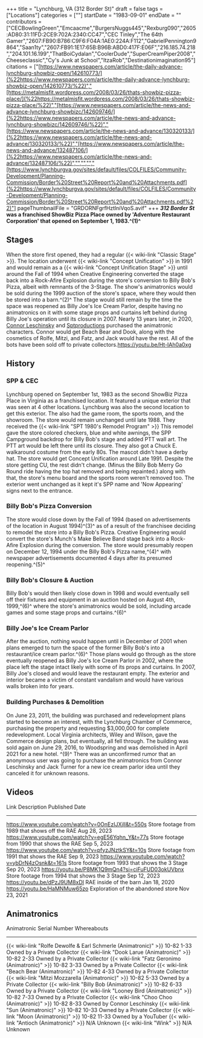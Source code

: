 +++
title = "Lynchburg, VA (312 Border St)"
draft = false
tags = ["Locations"]
categories = [""]
startDate = "1983-09-01"
endDate = ""
contributors = ["CECBowlingGreen","Emcaacme","BurgersNuggs445","Rexburg090","2605:AD80:31:11FD:2CE9:702A:2340:CC47","CEC Tinley","The 64th Gamer","2607:FB90:B786:C9F6:F04A:1AE0:224A:F112","GabrielPennington9864","Saan1ty","2607:FB91:1E17:65B:B96B:ABD0:417F:E06F","216.185.74.218","204.101.16.199","ThatBoiCydalan","CoolerDude","SuperCreamPiper2008","Cheeseclassic","Cy's Junk at School","ItzaRob","Destinationimagination95"]
citations = ["[https://www.newspapers.com/article/the-daily-advance-lynchburg-showbiz-open/142610773/](%22https://www.newspapers.com/article/the-daily-advance-lynchburg-showbiz-open/142610773/%22)","[https://metalmisfit.wordpress.com/2008/03/26/thats-showbiz-pizza-place/](%22https://metalmisfit.wordpress.com/2008/03/26/thats-showbiz-pizza-place/%22)","[https://www.newspapers.com/article/the-news-and-advance-lynchburg-showbizc/142609746/](%22https://www.newspapers.com/article/the-news-and-advance-lynchburg-showbizc/142609746/%22)","[https://www.newspapers.com/article/the-news-and-advance/130320133/](%22https://www.newspapers.com/article/the-news-and-advance/130320133/%22)","[https://www.newspapers.com/article/the-news-and-advance/132487106/](%22https://www.newspapers.com/article/the-news-and-advance/132487106/%22)","","","","[https://www.lynchburgva.gov/sites/default/files/COLFILES/Community-Development/Planning-Commission/Border%20Street%20Report%20and%20Attachments.pdf](%22https://www.lynchburgva.gov/sites/default/files/COLFILES/Community-Development/Planning-Commission/Border%20Street%20Report%20and%20Attachments.pdf%22)"]
pageThumbnailFile = "GRDORNFgrfHztlniVqoS.avif"
+++
***312 Border St* was a franchised ShowBiz Pizza Place owned by 'Adventure Restaurant Corporation' that opened on September 1, 1983.^(1)^**

## Stages

When the store first opened, they had a regular {{< wiki-link "Classic Stage" >}}. The location underwent {{< wiki-link "Concept Unification" >}} in 1991 and would remain as a {{< wiki-link "Concept Unification Stage" >}} until around the Fall of 1994 when Creative Engineering converted the stage back into a Rock-Afire Explosion during the store's conversion to Billy Bob's Pizza, albeit with remnants of the 3-Stage.
The show's animatronics would be sold during the 1999 auction of the store's space, where they would then be stored into a barn.^(2)^ The stage would still remain by the time the space was reopened as Billy Joe's Ice Cream Parlor, despite having no animatronics on it with some stage props and curtains left behind during Billy Joe's operation until its closure in 2007. Nearly 13 years later, in 2020, [Connor Leschinsky](https://www.youtube.com/channel/UCgxzb-fN2B43_3FirF1XDnQ) and [Sptproductions](https://www.youtube.com/c/sptproductions/videos) purchased the animatronic characters. Connor would get Beach Bear and Dook, along with the cosmetics of Rolfe, Mitzi, and Fatz, and Jack would have the rest. All of the bots have been sold off to private collectors.<https://youtu.be/Ht-IAh0a0xg>

## History

### SPP & CEC

Lynchburg opened on September 1st, 1983 as the second ShowBiz Pizza Place in Virginia as a franchised location. It featured a unique exterior that was seen at 4 other locations. Lynchburg was also the second location to get this exterior. The also had the game room, the sports room, and the showroom. The store would remain unchanged until late 1988. They received the {{< wiki-link "SPT 1980's Remodel Program" >}} This remodel gave the store colored checkers, blue and white awnings, the SPP Campground backdrop for Billy Bob's stage and added PTT wall art. The PTT art would be left there until its closure. They also got a Chuck E. walkaround costume from the early 80s. The mascot didn't have a derby hat. The store would get Concept Unification around Late 1991. Despite the store getting CU, the rest didn't change. (Minus the Billy Bob Merry Go Round ride having the top hat removed and being repainted.) along with that, the store's menu board and the sports room weren't removed too. The exterior went unchanged as it kept it's SPP name and 'Now Appearing' signs next to the entrance.

### Billy Bob's Pizza Conversion

The store would close down by the Fall of 1994 (based on advertisements of the location in August 1994)^(3)^ as of a result of the franchisee deciding to remodel the store into a Billy Bob's Pizza. Creative Engineering would convert the store's Munch's Make Believe Band stage back into a Rock-Afire Explosion during the conversion. The store would presumably reopen on December 12, 1994 under the Billy Bob's Pizza name,^(4)^ with newspaper advertisements documented 4 days after its presumed reopening.^(5)^

### Billy Bob's Closure & Auction

Billy Bob's would then likely close down in 1998 and would eventually sell off their fixtures and equipment in an auction hosted on August 4th, 1999,^(6)^ where the store's animatronics would be sold, including arcade games and some stage props and curtains.^(6)^

### Billy Joe's Ice Cream Parlor

After the auction, nothing would happen until in December of 2001 when plans emerged to turn the space of the former Billy Bob's into a restaurant/ice cream parlor.^(6)^ Those plans would go through as the store eventually reopened as Billy Joe's Ice Cream Parlor in 2002, where the place left the stage intact likely with some of its props and curtains.
In 2007, Billy Joe's closed and would leave the restaurant empty. The exterior and interior became a victim of constant vandalism and would have various walls broken into for years.

### Building Purchases & Demolition

On June 23, 2011, the building was purchased and redevelopment plans started to become an interest, with the Lynchburg Chamber of Commerce, purchasing the property and requesting $3,000,000 for complete redevelopment.
Local Virginia architects, Wiley and Wilson, gave the Commerce design plans, but eventually, all fell through. The building was sold again on June 29, 2016, to Woodspring and was demolished in April 2021 for a new hotel. ^(9)^
There was an unconfirmed rumor that an anonymous user was going to purchase the animatronics from Connor Leschinsky and Jack Turner for a new ice cream parlor idea until they canceled it for unknown reasons.

## Videos

  Link                                                 Description                                      Published Date
  ---------------------------------------------------- ------------------------------------------------ ----------------
  https://www.youtube.com/watch?v=0OnEzIJXjlI&t=550s   Store footage from 1989 that shows off the RAE   Aug 28, 2023
  https://www.youtube.com/watch?v=egE56Yqhn_Y&t=77s    Store footage from 1990 that shows the RAE       Sep 5, 2023
  https://www.youtube.com/watch?v=pfyzJNztkSY&t=10s    Store footage from 1991 that shows the RAE       Sep 9, 2023
  https://www.youtube.com/watch?v=ybDrN4zOsnk&t=161s   Store footage from 1993 that shows the 3 Stage   Sep 20, 2023
  https://youtu.be/P8MK1Q9mQn4?si=ciFuFUD03okUVbnx     Store footage from 1994 that shows the 3 Stage   Sep 12, 2023
  https://youtu.be/dPzJ9UM8xDI                         RAE inside of the barn                           Jan 18, 2020
  https://youtu.be/HaMNMuw65zo                         Exploration of the abandoned store               Nov 23, 2021

## Animatronics

  Animatronic                                                           Serial Number   Whereabouts
  --------------------------------------------------------------------- --------------- ------------------------------
  {{< wiki-link "Rolfe Dewolfe & Earl Schmerle (Animatronic)" >}}   10-82 1-33      Owned by a Private Collector
  {{< wiki-link "Dook Larue (Animatronic)" >}}                      10-82 2-33      Owned by a Private Collector
  {{< wiki-link "Fatz Geronimo (Animatronic)" >}}                   10-82 3-33      Owned by a Private Collector
  {{< wiki-link "Beach Bear (Animatronic)" >}}                      10-82 4-33      Owned by a Private Collector
  {{< wiki-link "Mitzi Mozzarella (Animatronic)" >}}                10-82 5-33      Owned by a Private Collector
  {{< wiki-link "Billy Bob (Animatronic)" >}}                       10-82 6-33      Owned by a Private Collector
  {{< wiki-link "Looney Bird (Animatronic)" >}}                     10-82 7-33      Owned by a Private Collector
  {{< wiki-link "Choo Choo (Animatronic)" >}}                       10-82 8-33      Owned by Connor Leschinsky
  {{< wiki-link "Sun (Animatronic)" >}}                             10-82 10-33     Owned by a Private Collector
  {{< wiki-link "Moon (Animatronic)" >}}                            10-82 11-33     Owned by a YouTuber
  {{< wiki-link "Antioch (Animatronic)" >}}                         N/A             Unknown
  {{< wiki-link "Wink" >}}                                          N/A             Unknown
